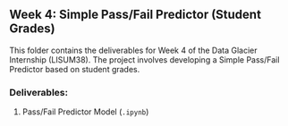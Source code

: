 ## Week 4: Simple Pass/Fail Predictor (Student Grades)

This folder contains the deliverables for Week 4 of the Data Glacier Internship (LISUM38). The project involves developing a Simple Pass/Fail Predictor based on student grades.

### Deliverables:
1. Pass/Fail Predictor Model (`.ipynb`)

